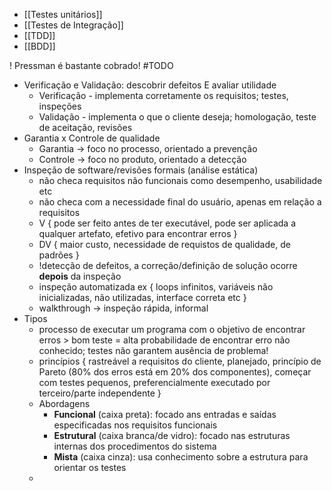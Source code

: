 * [[Testes unitários]]
* [[Testes de Integração]]
* [[TDD]]
* [[BDD]]

! Pressman é bastante cobrado! #TODO

* Verificação e Validação: descobrir defeitos E avaliar utilidade
	* Verificação - implementa corretamente os requisitos; testes, inspeções
	* Validação - implementa o que o cliente deseja; homologação, teste de aceitação, revisões
* Garantia x Controle de qualidade
	* Garantia -> foco no processo, orientado a prevenção
	* Controle -> foco no produto, orientado a detecção
* Inspeção de software/revisões formais (análise estática)
	* não checa requisitos não funcionais como desempenho, usabilidade etc
	* não checa com a necessidade final do usuário, apenas em relação a requisitos
	* V { pode ser feito antes de ter executável, pode ser aplicada a qualquer artefato, efetivo para encontrar erros }
	* DV { maior custo, necessidade de requistos de qualidade, de padrões }
	* !detecção de defeitos, a correção/definição de solução ocorre **depois** da inspeção
	* inspeção automatizada ex { loops infinitos, variáveis não inicializadas, não utilizadas, interface correta etc }
	* walkthrough -> inspeção rápida, informal
* Tipos
	* processo de executar um programa com o objetivo de encontrar erros > bom teste = alta probabilidade de encontrar erro não conhecido; testes não garantem ausência de problema!
	* princípios { rastreável a requisitos do cliente, planejado, princípio de Pareto (80% dos erros está em 20% dos componentes), começar com testes pequenos, preferencialmente executado por terceiro/parte independente }
	* Abordagens
		* **Funcional** (caixa preta): focado ans entradas e saídas especificadas nos requisitos funcionais
		* **Estrutural** (caixa branca/de vidro): focado nas estruturas internas dos procedimentos do sistema
		* **Mista** (caixa cinza): usa conhecimento sobre a estrutura para orientar os testes
	* 